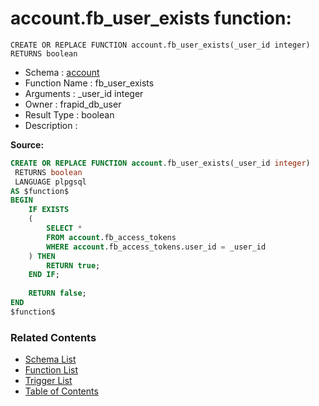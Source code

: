 # account.fb_user_exists function:

```plpgsql
CREATE OR REPLACE FUNCTION account.fb_user_exists(_user_id integer)
RETURNS boolean
```
* Schema : [account](../../schemas/account.md)
* Function Name : fb_user_exists
* Arguments : _user_id integer
* Owner : frapid_db_user
* Result Type : boolean
* Description : 


**Source:**
```sql
CREATE OR REPLACE FUNCTION account.fb_user_exists(_user_id integer)
 RETURNS boolean
 LANGUAGE plpgsql
AS $function$
BEGIN
    IF EXISTS
    (
        SELECT *
        FROM account.fb_access_tokens
        WHERE account.fb_access_tokens.user_id = _user_id
    ) THEN
        RETURN true;
    END IF;
    
    RETURN false;
END
$function$

```

### Related Contents
* [Schema List](../../schemas.md)
* [Function List](../../functions.md)
* [Trigger List](../../triggers.md)
* [Table of Contents](../../README.md)

